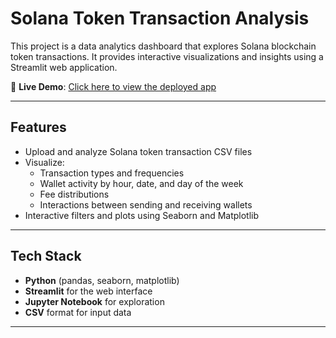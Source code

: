 # Solana Token Transaction Analysis

This project is a data analytics dashboard that explores Solana blockchain token transactions. It provides interactive visualizations and insights using a Streamlit web application.

🔗 **Live Demo**: [Click here to view the deployed app](https://token-analysis-brdxvgt38vuyyqtkwmtrg8.streamlit.app/)

---

## Features

- Upload and analyze Solana token transaction CSV files
- Visualize:
  - Transaction types and frequencies
  - Wallet activity by hour, date, and day of the week
  - Fee distributions
  - Interactions between sending and receiving wallets
- Interactive filters and plots using Seaborn and Matplotlib

---

## Tech Stack

- **Python** (pandas, seaborn, matplotlib)
- **Streamlit** for the web interface
- **Jupyter Notebook** for exploration
- **CSV** format for input data

---
